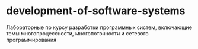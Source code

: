 # development-of-software-systems
Лабораторные по курсу разработки программных систем, включающие темы многопроцессности, многопоточности и сетевого программирования 
